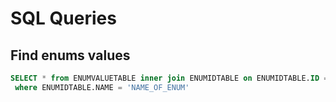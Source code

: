 # SQL Queries

## Find enums values

``` SQL
SELECT * from ENUMVALUETABLE inner join ENUMIDTABLE on ENUMIDTABLE.ID = ENUMVALUETABLE.ENUMID
 where ENUMIDTABLE.NAME = 'NAME_OF_ENUM'
```
